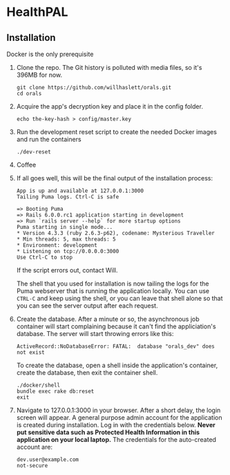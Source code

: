 # HealthPAL

## Installation
Docker is the only prerequisite

1. Clone the repo. The Git history is polluted with media files, so it's 396MB for now.

    ```
    git clone https://github.com/willhaslett/orals.git
    cd orals
    ```
1. Acquire the app's decryption key and place it in the config folder.

    ```
    echo the-key-hash > config/master.key

1. Run the development reset script to create the needed Docker images and run the containers
    ```
    ./dev-reset
    ```

1. Coffee
1. If all goes well, this will be the final output of the installation process:

    ```
    App is up and available at 127.0.0.1:3000
    Tailing Puma logs. Ctrl-C is safe

    => Booting Puma
    => Rails 6.0.0.rc1 application starting in development
    => Run `rails server --help` for more startup options
    Puma starting in single mode...
    * Version 4.3.3 (ruby 2.6.3-p62), codename: Mysterious Traveller
    * Min threads: 5, max threads: 5
    * Environment: development
    * Listening on tcp://0.0.0.0:3000
    Use Ctrl-C to stop
    ```

    If the script errors out, contact Will.

    The shell that you used for installation is now tailing the logs for the Puma webserver that is running the application locally. You can use `CTRL-C` and keep using the shell, or you can leave that shell alone so that you can see the server output after each request.

1. Create the database. After a minute or so, the asynchronous job container will start complaining because
    it can't find the appliciation's database. The server will start throwing errors like this:
    ```
    ActiveRecord::NoDatabaseError: FATAL:  database "orals_dev" does not exist
    ```
    To create the database, open a shell inside the application's container, create the database, then exit
    the container shell.
    ```
    ./docker/shell
    bundle exec rake db:reset
    exit
    ```

1. Navigate to 127.0.0.1:3000 in your browser. After a short delay, the login screen will appear.
A general purpose admin account for the application is created during installation. Log in with the
credentials below. **Never put sensitive data such as Protected Health Information in this application on
your local laptop.** The credentials for the auto-created account are:
    ```
    dev.user@example.com
    not-secure
    ```
